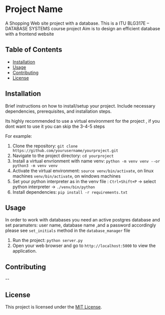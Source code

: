 # Project Name

A Shopping Web site project with a database. 
This is a ITU BLG317E – DATABASE SYSTEMS course project 
Aim is to design an efficient database with a frontend website

## Table of Contents

- [Installation](#installation)
- [Usage](#usage)
- [Contributing](#contributing)
- [License](#license)

## Installation

Brief instructions on how to install/setup your project. Include necessary dependencies, prerequisites, and installation steps.


Its highly recommended to use a virtual environment for the project , if you dont want to use it you can skip the 3-4-5 steps

For example:
1. Clone the repository: `git clone https://github.com/yourusername/yourproject.git`
2. Navigate to the project directory: `cd yourproject`
3. Install a virtual envrionment with name venv: `python -m venv venv --or python3 -m venv venv`
4. Activate the virtual environment: 
        `source venv/bin/activate`, on linux machines
        `venv/bin/activate`, on windows machines
5. Set your python interpreter as in the venv file :
        `Ctrl+Shift+P` -> select python interpreter -> `./venv/bin/python`
6. Install dependencies: `pip install -r requirements.txt`

## Usage

In order to work with databases you need an active postgres database and set paramaters: user name, database name ,and a password accordingly please see `set_initials` method in the `database_manager` file

1. Run the project: `python server.py`
2. Open your web browser and go to `http://localhost:5000` to view the application.

## Contributing

--

## License

This project is licensed under the [MIT License](LICENSE).



